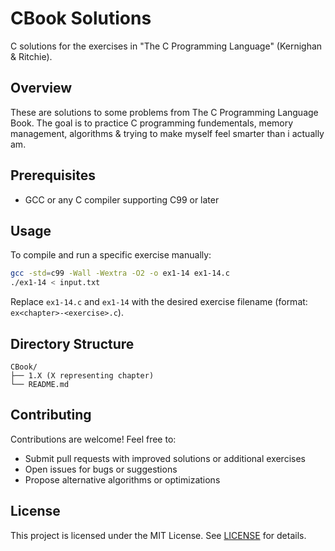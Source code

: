 # CBook Solutions

C solutions for the exercises in "The C Programming Language" (Kernighan & Ritchie).

## Overview

These are solutions to some problems from The C Programming Language Book. The goal is to practice
C programming fundementals, memory management, algorithms & trying to make myself feel smarter than i actually am.
## Prerequisites

- GCC or any C compiler supporting C99 or later

## Usage

To compile and run a specific exercise manually:
```bash
gcc -std=c99 -Wall -Wextra -O2 -o ex1-14 ex1-14.c
./ex1-14 < input.txt
```
Replace `ex1-14.c` and `ex1-14` with the desired exercise filename (format: `ex<chapter>-<exercise>.c`).



## Directory Structure

```
CBook/
├── 1.X (X representing chapter)
└── README.md
```

## Contributing

Contributions are welcome! Feel free to:
- Submit pull requests with improved solutions or additional exercises
- Open issues for bugs or suggestions
- Propose alternative algorithms or optimizations

## License

This project is licensed under the MIT License. See [LICENSE](LICENSE) for details.

